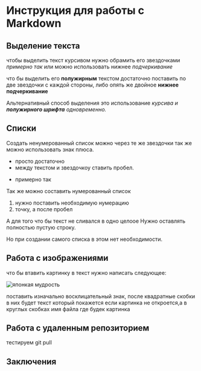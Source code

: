 # Инструкция для работы с Markdown

## Выделение текста

чтобы выделить текст курсивом нужно обрамить его звездочками *примерно так* или можно использовать нижнее _подчеркивание_

что бы выделить его **полужирным** текстом достаточно поставить по две звездочки с каждой стороны, либо опять же двойное __нижнее подчеркивание__

Альтернативный способ выделения это использование _курсива и **полужирного шрифта** одновременно._

## Списки

Создать ненумерованный список можно через те же звездочки так же можно использовать знак плюса.
 
* просто достаточно
* между текстом и звездочкоу ставить пробел.
+ примерно так

Так же можно составить нумерованный список

1. нужно поставить необходимую нумерацию
2. точку, а после пробел

А для того что бы текст не сливался в одно целоое
Нужно оставлять полностью пустую строку.

Но при создании самого списка в этом нет необходимости.

## Работа с изображениями

что бы втавить картинку в текст нужно написать следующее:

![японкая мудрость](%D1%80%D0%B8%D1%81%D1%83%D0%BD%D0%BE%D0%BA.jpg)

поставить изначально восклицательный знак, после квадратные скобки в них будет текст который покажется если картинка не откроется,а в круглых скобках имя файла где будек картинка

## Работа с удаленным репозиторием


тестируем  git pull
## Заключения

